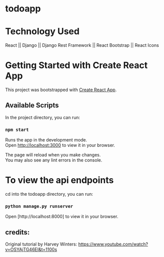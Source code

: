 # todoapp

# Technology Used

React ||
Django ||
Django Rest Framework ||
React Bootstrap ||
React Icons


# Getting Started with Create React App

This project was bootstrapped with [Create React App](https://github.com/facebook/create-react-app).

## Available Scripts

In the project directory, you can run:

### `npm start`

Runs the app in the development mode.\
Open [http://localhost:3000](http://localhost:3000) to view it in your browser.

The page will reload when you make changes.\
You may also see any lint errors in the console.

# To view the api endpoints

cd into the todoapp directory, you can run:

### `python manage.py runserver`

Open [http://localhost:8000] to view it in your browser.


## credits:
Original tutorial by Harvey Winters: https://www.youtube.com/watch?v=OSYAjTG46EI&t=1100s
